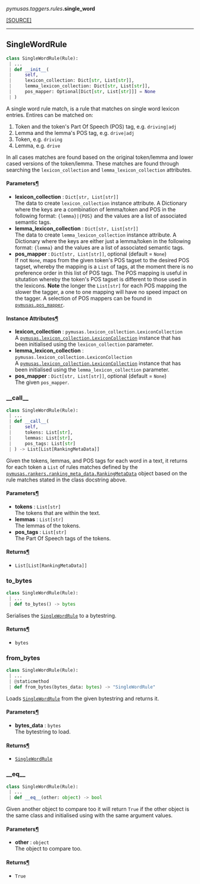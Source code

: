 <div className="source-div">
 <p><i>pymusas</i><i>.taggers</i><i>.rules</i><strong>.single_word</strong></p>
 <p><a className="sourcelink" href="https://github.com/UCREL/pymusas/blob/main/pymusas/taggers/rules/single_word.py">[SOURCE]</a></p>
</div>
<div></div>

---

<a id="pymusas.taggers.rules.single_word.SingleWordRule"></a>

## SingleWordRule

```python
class SingleWordRule(Rule):
 | ...
 | def __init__(
 |     self,
 |     lexicon_collection: Dict[str, List[str]],
 |     lemma_lexicon_collection: Dict[str, List[str]],
 |     pos_mapper: Optional[Dict[str, List[str]]] = None
 | )
```

A single word rule match, is a rule that matches on single word lexicon
entries. Entires can be matched on:

1. Token and the token's Part Of Speech (POS) tag, e.g. `driving|adj`
2. Lemma and the lemma's POS tag, e.g. `drive|adj`
3. Token, e.g. `driving`
4. Lemma, e.g. `drive`

In all cases matches are found based on the original token/lemma and lower
cased versions of the token/lemma. These matches are found through searching
the `lexicon_collection` and `lemma_lexicon_collection` attributes.


<h4 id="singlewordrule.parameters">Parameters<a className="headerlink" href="#singlewordrule.parameters" title="Permanent link">&para;</a></h4>


- __lexicon\_collection__ : `Dict[str, List[str]]` <br/>
    The data to create `lexicon_collection` instance attribute. A
    Dictionary where the keys are a combination of
    lemma/token and POS in the following format: `{lemma}|{POS}` and the
    values are a list of associated semantic tags.
- __lemma\_lexicon\_collection__ : `Dict[str, List[str]]` <br/>
    The data to create `lemma_lexicon_collection` instance attribute. A
    Dictionary where the keys are either just a lemma/token
    in the following format: `{lemma}` and the
    values are a list of associated semantic tags.
- __pos\_mapper__ : `Dict[str, List[str]]`, optional (default = `None`) <br/>
    If not `None`, maps from the given token's POS tagset to the desired
    POS tagset, whereby the mapping is a `List` of tags, at the moment there
    is no preference order in this list of POS tags. The POS mapping is
    useful in situtation whereby the token's POS tagset is different to
    those used in the lexicons. **Note** the longer the `List[str]` for
    each POS mapping the slower the tagger, a one to one mapping will have
    no speed impact on the tagger. A selection of POS mappers can be found in
    [`pymusas.pos_mapper`](/pymusas/api/pos_mapper).

<h4 id="singlewordrule.instance_attributes">Instance Attributes<a className="headerlink" href="#singlewordrule.instance_attributes" title="Permanent link">&para;</a></h4>


- __lexicon\_collection__ : `pymusas.lexicon_collection.LexiconCollection` <br/>
    A [`pymusas.lexicon_collection.LexiconCollection`](/pymusas/api/lexicon_collection/#lexiconcollection) instance that
    has been initialised using the `lexicon_collection` parameter.
- __lemma\_lexicon\_collection__ : `pymusas.lexicon_collection.LexiconCollection` <br/>
    A [`pymusas.lexicon_collection.LexiconCollection`](/pymusas/api/lexicon_collection/#lexiconcollection) instance that
    has been initialised using the `lemma_lexicon_collection` parameter.
- __pos\_mapper__ : `Dict[str, List[str]]`, optional (default = `None`) <br/>
    The given `pos_mapper`.

<a id="pymusas.taggers.rules.single_word.SingleWordRule.__call__"></a>

### \_\_call\_\_

```python
class SingleWordRule(Rule):
 | ...
 | def __call__(
 |     self,
 |     tokens: List[str],
 |     lemmas: List[str],
 |     pos_tags: List[str]
 | ) -> List[List[RankingMetaData]]
```

Given the tokens, lemmas, and POS tags for each word in a text,
it returns for each token a `List` of rules matches defined by
the [`pymusas.rankers.ranking_meta_data.RankingMetaData`](/pymusas/api/rankers/ranking_meta_data/#rankingmetadata)
object based on the rule matches stated in the class docstring above.

<h4 id="__call__.parameters">Parameters<a className="headerlink" href="#__call__.parameters" title="Permanent link">&para;</a></h4>


- __tokens__ : `List[str]` <br/>
    The tokens that are within the text.
- __lemmas__ : `List[str]` <br/>
    The lemmas of the tokens.
- __pos\_tags__ : `List[str]` <br/>
    The Part Of Speech tags of the tokens.

<h4 id="__call__.returns">Returns<a className="headerlink" href="#__call__.returns" title="Permanent link">&para;</a></h4>


- `List[List[RankingMetaData]]` <br/>

<a id="pymusas.taggers.rules.single_word.SingleWordRule.to_bytes"></a>

### to\_bytes

```python
class SingleWordRule(Rule):
 | ...
 | def to_bytes() -> bytes
```

Serialises the [`SingleWordRule`](#singlewordrule) to a bytestring.

<h4 id="to_bytes.returns">Returns<a className="headerlink" href="#to_bytes.returns" title="Permanent link">&para;</a></h4>


- `bytes` <br/>

<a id="pymusas.taggers.rules.single_word.SingleWordRule.from_bytes"></a>

### from\_bytes

```python
class SingleWordRule(Rule):
 | ...
 | @staticmethod
 | def from_bytes(bytes_data: bytes) -> "SingleWordRule"
```

Loads [`SingleWordRule`](#singlewordrule) from the given bytestring and returns it.

<h4 id="from_bytes.parameters">Parameters<a className="headerlink" href="#from_bytes.parameters" title="Permanent link">&para;</a></h4>


- __bytes\_data__ : `bytes` <br/>
    The bytestring to load.

<h4 id="from_bytes.returns">Returns<a className="headerlink" href="#from_bytes.returns" title="Permanent link">&para;</a></h4>


- [`SingleWordRule`](#singlewordrule) <br/>

<a id="pymusas.taggers.rules.single_word.SingleWordRule.__eq__"></a>

### \_\_eq\_\_

```python
class SingleWordRule(Rule):
 | ...
 | def __eq__(other: object) -> bool
```

Given another object to compare too it will return `True` if the other
object is the same class and initialised using with the same argument
values.

<h4 id="__eq__.parameters">Parameters<a className="headerlink" href="#__eq__.parameters" title="Permanent link">&para;</a></h4>


- __other__ : `object` <br/>
    The object to compare too.

<h4 id="__eq__.returns">Returns<a className="headerlink" href="#__eq__.returns" title="Permanent link">&para;</a></h4>


- `True` <br/>

